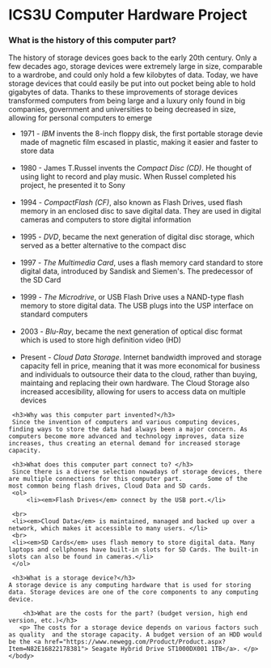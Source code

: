 <!DOCTYPE html>
<html>
    <head>
        <meta charset="utf-8">
        <title>Computer hardware test for webpage</title>
    </head>
    <body>
<h1>ICS3U Computer Hardware Project</h1>


<h3>What is the history of this computer part?</h3>
<p>The history of storage devices goes back to the early 20th century. Only a few decades ago, storage devices were extremely large in size, comparable to a wardrobe, and could only hold a few kilobytes of data. Today, we have storage devices that could easily be put into out pocket being able to hold gigabytes of data. Thanks to these improvements of storage devices transformed computers from being large and a luxury only found in big companies, government and universities to being decreased in size, allowing for personal computers to emerge  </p>
<ul>
    <li>1971 - <em>IBM</em> invents the 8-inch floppy disk, the first portable storage devie made of magnetic film escased in plastic, making it easier and faster to store data</li>
    <br>
    <li>1980 - James T.Russel invents the <em>Compact Disc (CD)</em>. He thought of using light to record and play music. When Russel completed his project, he presented it to Sony</li>
    <br>
    <li>1994 - <em>CompactFlash (CF)</em>, also known as Flash Drives, used flash memory in an enclosed disc to save digital data. They are used in digital cameras and computers to store digital information</li>
    <br>
    <li>1995 - <em>DVD</em>, became the next generation of digital disc storage, which served as a better alternative to the compact disc</li>
    <br>
    <li>1997 - <em>The Multimedia Card</em>, uses a flash memory card standard to store digital data, introduced by Sandisk and Siemen's. The predecessor of the SD Card</li>
    <br>
    <li>1999 - <em>The Microdrive</em>, or USB Flash Drive uses a NAND-type flash memory to store digital data. The USB plugs into the USP interface on standard computers</li>
    <br>
    <li>2003 - <em>Blu-Ray</em>, became the next generation of optical disc format which is used to store high definition video (HD)</li>
    <br>
    <li>Present - <em>Cloud Data Storage</em>. Internet bandwidth improved and storage capacity fell in price, meaning that it was more economical for business and individuals to outsource their data to the cloud, rather than buying, maintaing and replacing their own hardware. The Cloud Storage also increased accesibility, allowing for users to access data on multiple devices</li>
     </ul>
     
     <h3>Why was this computer part invented?</h3>
     Since the invention of computers and various computing devices, finding ways to store the data had always been a major concern. As computers become more advanced and technology improves, data size increases, thus creating an eternal demand for increased storage capacity. 
     
     <h3>What does this computer part connect to? </h3>
     Since there is a diverse selection nowadays of storage devices, there are multiple connections for this computer part.       Some of the most common being flash drives, Cloud Data and SD cards. 
     <ol>
         <li><em>Flash Drives</em> connect by the USB port.</li>
     
     <br>
     <li><em>Cloud Data</em> is maintained, managed and backed up over a network, which makes it accessible to many users. </li>
     <br>
     <li><em>SD Cards</em> uses flash memory to store digital data. Many laptops and cellphones have built-in slots for SD Cards. The built-in slots can also be found in cameras.</li>
     </ol>
     
     <h3>What is a storage device?</h3>
    A storage device is any computing hardware that is used for storing data. Storage devices are one of the core components to any computing device.
        
        <h3>What are the costs for the part? (budget version, high end version, etc.)</h3>
       <p> The costs for a storage device depends on various factors such as quality  and the storage capacity. A budget version of an HDD would be the <a href="https://www.newegg.com/Product/Product.aspx?Item=N82E16822178381"> Seagate Hybrid Drive ST1000DX001 1TB</a>. </p>
    </body>
    
</html>
